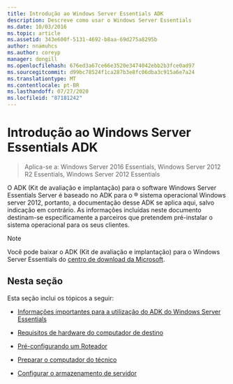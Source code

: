 ```yaml
---
title: Introdução ao Windows Server Essentials ADK
description: Descreve como usar o Windows Server Essentials
ms.date: 10/03/2016
ms.topic: article
ms.assetid: 343e600f-5131-4692-b8aa-69d275a8295b
author: nnamuhcs
ms.author: coreyp
manager: dongill
ms.openlocfilehash: 676ed3a67ce66e3520e3474042ebb2b3fce0ad97
ms.sourcegitcommit: d99bc78524f1ca287b3e8fc06dba3c915a6e7a24
ms.translationtype: MT
ms.contentlocale: pt-BR
ms.lasthandoff: 07/27/2020
ms.locfileid: "87181242"
---
```

# <a name="getting-started-with-the-windows-server-essentials-adk"></a>Introdução ao Windows Server Essentials ADK

>Aplica-se a: Windows Server 2016 Essentials, Windows Server 2012 R2 Essentials, Windows Server 2012 Essentials

O ADK (Kit de avaliação e implantação) para o software Windows Server Essentials Server é baseado no ADK para o &reg; sistema operacional Windows server 2012, portanto, a documentação desse ADK se aplica aqui, salvo indicação em contrário. As informações incluídas neste documento destinam-se especificamente a parceiros que pretendem pré-instalar o sistema operacional para os seus clientes.

> [!NOTE]
>  Você pode baixar o ADK (Kit de avaliação e implantação) para o Windows Server Essentials do [centro de download da Microsoft](https://www.microsoft.com/download/details.aspx?id=34866).

## <a name="in-this-section"></a>Nesta seção
 Esta seção inclui os tópicos a seguir:


-   [Informações importantes para a utilização do ADK do Windows Server Essentials](Important-Information-for-Using-the-Windows-Server-Essentials-ADK.md)

-   [Requisitos de hardware do computador de destino](Hardware-Requirements-for-the-Target-Computer.md)

-   [Pré-configurando um Roteador](Preconfiguring-a-Router.md)

-   [Preparar o computador do técnico](Prepare-the-Technician-Computer.md)

-   [Configurar o armazenamento de servidor](Configure-Server-Storage.md)

